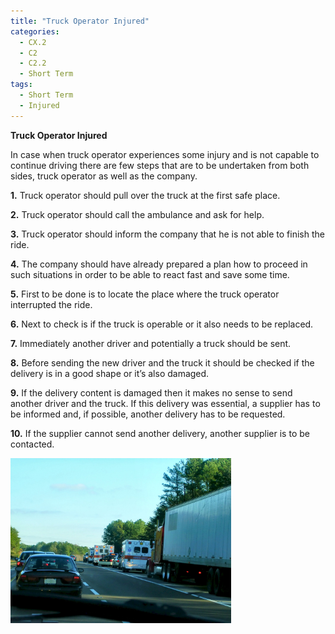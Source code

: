 ```yaml
---
title: "Truck Operator Injured"
categories:
  - CX.2
  - C2
  - C2.2
  - Short Term
tags:
  - Short Term
  - Injured
---
```


**Truck Operator Injured**

In case when truck operator experiences some injury and is not capable to continue driving there are few steps that are to be undertaken from both sides, truck operator as well as the company.

**1.** Truck operator should pull over the truck at the first safe place.

**2.** Truck operator should call the ambulance and ask for help.

**3.** Truck operator should inform the company that he is not able to finish the ride.

**4.** The company should have already prepared a plan how to proceed in such situations in order to be able to react fast and save some time.

**5.** First to be done is to locate the place where the truck operator interrupted the ride.

**6.** Next to check is if the truck is operable or it also needs to be replaced.

**7.** Immediately another driver and potentially a truck should be sent.

**8.** Before sending the new driver and the truck it should be checked if the delivery is in a good shape or it’s also damaged.

**9.** If the delivery content is damaged then it makes no sense to send another driver and the truck. If this delivery was essential, a supplier has to be informed and, if possible, another delivery has to be requested.

**10.** If the supplier cannot send another delivery, another supplier is to be contacted.

<img src="https://raw.githubusercontent.com/ADOxx-org/DISRUPT-Knowledge-Base/master/assets/images/file000581603977.jpg" width="70%" height="70%">



